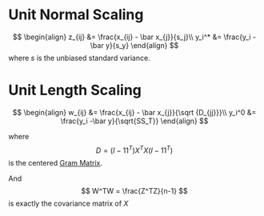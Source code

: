 # Unit Normal Scaling

$$
\begin{align}
z_{ij} &= \frac{x_{ij} - \bar x_{j}}{s_j}\\
y_i^* &= \frac{y_i -\bar y}{s_y}
\end{align}
$$
where $s$ is the unbiased standard variance.

# Unit Length Scaling
$$
\begin{align}
w_{ij} &= \frac{x_{ij} - \bar x_{j}}{\sqrt {D_{jj}}}\\
y_i^0 &= \frac{y_i -\bar y}{\sqrt{SS_T}}
\end{align}
$$

where
$$
D = (I-11^T)X^TX(I-11^T)
$$
is the centered [Gram Matrix](https://en.wikipedia.org/wiki/Gram_matrix).

And
$$
W^TW = \frac{Z^TZ}{n-1}
$$
is exactly the covariance matrix of $X$
